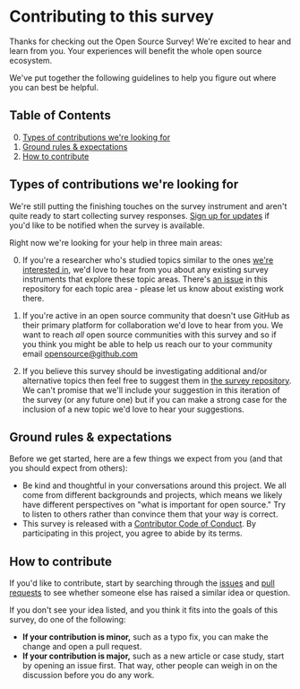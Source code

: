 # Contributing to this survey

Thanks for checking out the Open Source Survey! We're excited to hear and learn from you. Your experiences will benefit the whole open source ecosystem.

We've put together the following guidelines to help you figure out where you can best be helpful.

## Table of Contents

0. [Types of contributions we're looking for](#types-of-contributions-were-looking-for)
0. [Ground rules & expectations](#ground-rules--expectations)
0. [How to contribute](#how-to-contribute)

## Types of contributions we're looking for

We're still putting the finishing touches on the survey instrument and aren't quite ready to start collecting survey responses. [Sign up for updates](http://opensourcesurvey.org) if you'd like to be notified when the survey is available.

Right now we're looking for your help in three main areas:

0. If you're a researcher who's studied topics similar to the ones [we're interested in](./survey-topics.md), we'd love to hear from you about any existing survey instruments that explore these topic areas. There's [an issue](https://github.com/github/the-open-source-survey/issues?q=is%3Aopen+is%3Aissue+label%3A%22help+wanted%22) in this repository for each topic area - please let us know about existing work there.

0. If you're active in an open source community that doesn't use GitHub as their primary platform for collaboration we'd love to hear from you. We want to reach _all_ open source communities with this survey and so if you think you might be able to help us reach our to your community email opensource@github.com

0. If you believe this survey should be investigating additional and/or alternative topics then feel free to suggest them in [the survey repository](https://github.com/github/the-open-source-survey/issues/new?title=I%27d%20like%20to%20suggest%20a%20survey%20topic). We can't promise that we'll include your suggestion in this iteration of the survey (or any future one) but if you can make a strong case for the inclusion of a new topic we'd love to hear your suggestions.

## Ground rules & expectations

Before we get started, here are a few things we expect from you (and that you should expect from others):

* Be kind and thoughtful in your conversations around this project. We all come from different backgrounds and projects, which means we likely have different perspectives on "what is important for open source." Try to listen to others rather than convince them that your way is correct.
* This survey is released with a [Contributor Code of Conduct](./CODE_OF_CONDUCT.md). By participating in this project, you agree to abide by its terms.

## How to contribute

If you'd like to contribute, start by searching through the [issues](https://github.com/github/the-open-source-survey/issues) and [pull requests](https://github.com/github/the-open-source-survey/pulls) to see whether someone else has raised a similar idea or question.

If you don't see your idea listed, and you think it fits into the goals of this survey, do one of the following:
* **If your contribution is minor,** such as a typo fix, you can make the change and open a pull request.
* **If your contribution is major,** such as a new article or case study, start by opening an issue first. That way, other people can weigh in on the discussion before you do any work.
